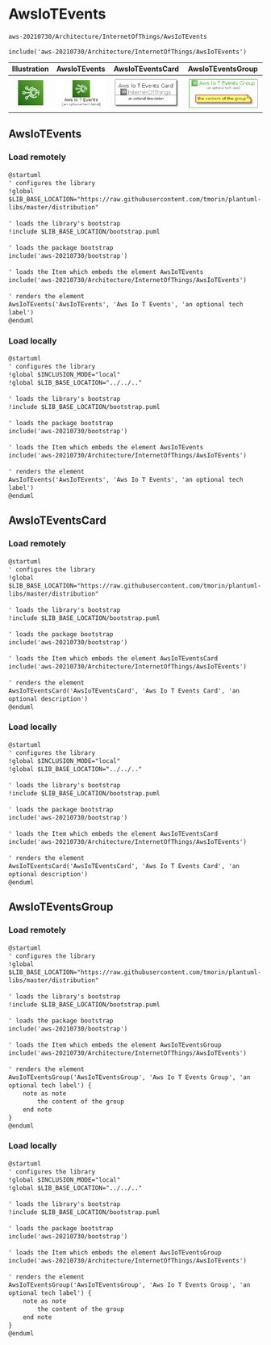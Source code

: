 # AwsIoTEvents


```text
aws-20210730/Architecture/InternetOfThings/AwsIoTEvents
```

```text
include('aws-20210730/Architecture/InternetOfThings/AwsIoTEvents')
```



| Illustration | AwsIoTEvents | AwsIoTEventsCard | AwsIoTEventsGroup |
| :---: | :---: | :---: | :---: |
| ![illustration for Illustration](../../../aws-20210730/Architecture/InternetOfThings/AwsIoTEvents.png) | ![illustration for AwsIoTEvents](../../../aws-20210730/Architecture/InternetOfThings/AwsIoTEvents.Local.png) | ![illustration for AwsIoTEventsCard](../../../aws-20210730/Architecture/InternetOfThings/AwsIoTEventsCard.Local.png) | ![illustration for AwsIoTEventsGroup](../../../aws-20210730/Architecture/InternetOfThings/AwsIoTEventsGroup.Local.png) |




## AwsIoTEvents

### Load remotely
```plantuml
@startuml
' configures the library
!global $LIB_BASE_LOCATION="https://raw.githubusercontent.com/tmorin/plantuml-libs/master/distribution"

' loads the library's bootstrap
!include $LIB_BASE_LOCATION/bootstrap.puml

' loads the package bootstrap
include('aws-20210730/bootstrap')

' loads the Item which embeds the element AwsIoTEvents
include('aws-20210730/Architecture/InternetOfThings/AwsIoTEvents')

' renders the element
AwsIoTEvents('AwsIoTEvents', 'Aws Io T Events', 'an optional tech label')
@enduml
```

### Load locally
```plantuml
@startuml
' configures the library
!global $INCLUSION_MODE="local"
!global $LIB_BASE_LOCATION="../../.."

' loads the library's bootstrap
!include $LIB_BASE_LOCATION/bootstrap.puml

' loads the package bootstrap
include('aws-20210730/bootstrap')

' loads the Item which embeds the element AwsIoTEvents
include('aws-20210730/Architecture/InternetOfThings/AwsIoTEvents')

' renders the element
AwsIoTEvents('AwsIoTEvents', 'Aws Io T Events', 'an optional tech label')
@enduml
```

## AwsIoTEventsCard

### Load remotely
```plantuml
@startuml
' configures the library
!global $LIB_BASE_LOCATION="https://raw.githubusercontent.com/tmorin/plantuml-libs/master/distribution"

' loads the library's bootstrap
!include $LIB_BASE_LOCATION/bootstrap.puml

' loads the package bootstrap
include('aws-20210730/bootstrap')

' loads the Item which embeds the element AwsIoTEventsCard
include('aws-20210730/Architecture/InternetOfThings/AwsIoTEvents')

' renders the element
AwsIoTEventsCard('AwsIoTEventsCard', 'Aws Io T Events Card', 'an optional description')
@enduml
```

### Load locally
```plantuml
@startuml
' configures the library
!global $INCLUSION_MODE="local"
!global $LIB_BASE_LOCATION="../../.."

' loads the library's bootstrap
!include $LIB_BASE_LOCATION/bootstrap.puml

' loads the package bootstrap
include('aws-20210730/bootstrap')

' loads the Item which embeds the element AwsIoTEventsCard
include('aws-20210730/Architecture/InternetOfThings/AwsIoTEvents')

' renders the element
AwsIoTEventsCard('AwsIoTEventsCard', 'Aws Io T Events Card', 'an optional description')
@enduml
```

## AwsIoTEventsGroup

### Load remotely
```plantuml
@startuml
' configures the library
!global $LIB_BASE_LOCATION="https://raw.githubusercontent.com/tmorin/plantuml-libs/master/distribution"

' loads the library's bootstrap
!include $LIB_BASE_LOCATION/bootstrap.puml

' loads the package bootstrap
include('aws-20210730/bootstrap')

' loads the Item which embeds the element AwsIoTEventsGroup
include('aws-20210730/Architecture/InternetOfThings/AwsIoTEvents')

' renders the element
AwsIoTEventsGroup('AwsIoTEventsGroup', 'Aws Io T Events Group', 'an optional tech label') {
    note as note
        the content of the group
    end note
}
@enduml
```

### Load locally
```plantuml
@startuml
' configures the library
!global $INCLUSION_MODE="local"
!global $LIB_BASE_LOCATION="../../.."

' loads the library's bootstrap
!include $LIB_BASE_LOCATION/bootstrap.puml

' loads the package bootstrap
include('aws-20210730/bootstrap')

' loads the Item which embeds the element AwsIoTEventsGroup
include('aws-20210730/Architecture/InternetOfThings/AwsIoTEvents')

' renders the element
AwsIoTEventsGroup('AwsIoTEventsGroup', 'Aws Io T Events Group', 'an optional tech label') {
    note as note
        the content of the group
    end note
}
@enduml
```

